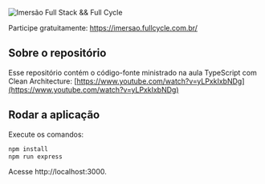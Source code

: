 ![Imersão Full Stack && Full Cycle](https://events-fullcycle.s3.amazonaws.com/events-fullcycle/static/site/img/grupo_4417.png)

Participe gratuitamente: https://imersao.fullcycle.com.br/

## Sobre o repositório
Esse repositório contém o código-fonte ministrado na aula TypeScript com Clean Architecture: [https://www.youtube.com/watch?v=yLPxkIxbNDg](https://www.youtube.com/watch?v=yLPxkIxbNDg)

## Rodar a aplicação

Execute os comandos:

```bash
npm install
npm run express
```

Acesse http://localhost:3000.
